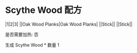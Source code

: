 # Scythe Wood 配方

|1|2|3|
||Oak Wood Planks|Oak Wood Planks|
||Stick||
||Stick||

是否需要加热: 否

生成 Scythe Wood * 数量 1

